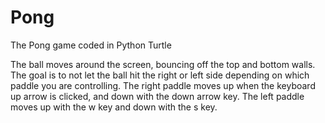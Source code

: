 # Pong
The Pong game coded in Python Turtle

The ball moves around the screen, bouncing off the top and bottom walls. The goal is to not let the ball hit the right or left side depending on which paddle you are controlling.
The right paddle moves up when the keyboard up arrow is clicked, and down with the down arrow key.
The left paddle moves up with the w key and down with the s key. 
